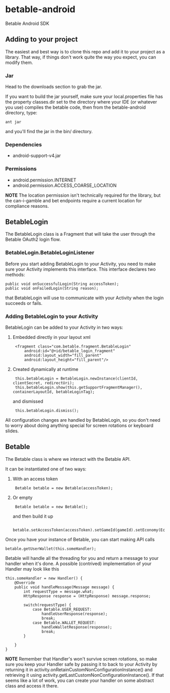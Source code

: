 # betable-android

Betable Android SDK

## Adding to your project

The easiest and best way is to clone this repo and add it to your project as a library. That way,
if things don't work quite the way you expect, you can modify them.

### Jar

Head to the downloads section to grab the jar.

If you want to build the jar yourself, make sure your local.properties file has the property classes.dir set to
the directory where your IDE (or whatever you use) compiles the betable code, then from the betable-android
directory, type:

    ant jar

and you'll find the jar in the bin/ directory.

### Dependencies

* android-support-v4.jar

### Permissions

* android.permission.INTERNET
* android.permission.ACCESS_COARSE_LOCATION

**NOTE** The location permission isn't technically required for the library, but the can-i-gamble
and bet endpoints require a current location for compliance reasons.

## BetableLogin

The BetableLogin class is a Fragment that will take the user through the Betable OAuth2 login flow.

### BetableLogin.BetableLoginListener

Before you start adding BetableLogin to your Activity, you need to make sure your Activity implements this interface.
This interface declares two methods:

    public void onSuccessfulLogin(String accessToken);
    public void onFailedLogin(String reason);

that BetableLogin will use to communicate with your Activity when the login succeeds or fails.

### Adding BetableLogin to your Activity

BetableLogin can be added to your Activity in two ways:

1. Embedded directly in your layout xml

        <fragment class="com.betable.fragment.BetableLogin"
            android:id="@+id/betable_login_fragment"
            android:layout_width="fill_parent"
            android:layout_height="fill_parent"/>

1. Created dynamically at runtime

        this.betableLogin = BetableLogin.newInstance(clientId, clientSecret, redirectUri);
        this.betableLogin.show(this.getSupportFragmentManager(), containerLayoutId, betableLoginTag);

   and dismissed

        this.betableLogin.dismiss();

All configuration changes are handled by BetableLogin, so you don't need to worry about doing anything special for
screen rotations or keyboard slides.

## Betable

The Betable class is where we interact with the Betable API.

It can be instantiated one of two ways:

1. With an access token

        Betable betable = new Betable(accessToken);

1. Or empty

        Betable betable = new Betable();

    and then build it up

        betable.setAccessToken(accessToken).setGameId(gameId).setEconomy(Economy.SANDBOX);

Once you have your instance of Betable, you can start making API calls

    betable.getUserWallet(this.someHandler);

Betable will handle all the threading for you and return a message to your handler when it's done. A possible
(contrived) implementation of your Handler may look like this

    this.someHandler = new Handler() {
        @Override
        public void handleMessage(Message message) {
            int requestType = message.what;
            HttpResponse response = (HttpResponse) message.response;

            switch(requestType) {
                case Betable.USER_REQUEST:
                    handleUserResponse(response);
                    break;
                case Betable.WALLET_REQUEST:
                    handleWalletResponse(response);
                    break;
            }

        }
    }

**NOTE** Remember that Handler's won't survive screen rotations, so make sure you keep your Handler safe by passing it to
back to your Activity by returning it in activity.onRetainCustomNonConfigurationInstance() and retrieving it using
activity.getLastCustomNonConfigurationInstance(). If that seems like a lot of work, you can create your handler on
some abstract class and access it there.
